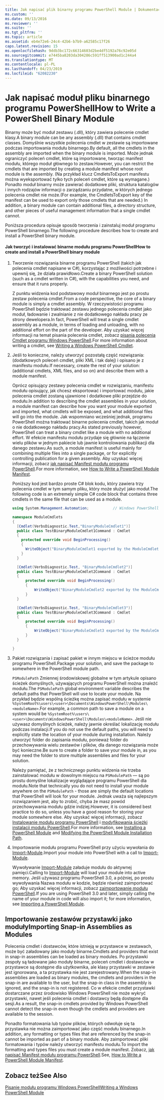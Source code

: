 ```yaml
---
title: Jak napisać plik binarny programu PowerShell Module | Dokumentacja firmy Microsoft
ms.custom: ''
ms.date: 09/13/2016
ms.reviewer: ''
ms.suite: ''
ms.tgt_pltfrm: ''
ms.topic: article
ms.assetid: eb4e72e6-24c4-42b6-b7b9-a62585c17f26
caps.latest.revision: 15
ms.openlocfilehash: 9ddb3bc172c66314603d2be4df5192a76c92e05d
ms.sourcegitcommit: e7445ba8203da304286c591ff513900ad1c244a4
ms.translationtype: MT
ms.contentlocale: pl-PL
ms.lasthandoff: 04/23/2019
ms.locfileid: "62082230"
---
```

# <a name="how-to-write-a-powershell-binary-module"></a><span data-ttu-id="04a1e-102">Jak napisać moduł pliku binarnego programu PowerShell</span><span class="sxs-lookup"><span data-stu-id="04a1e-102">How to Write a PowerShell Binary Module</span></span>

<span data-ttu-id="04a1e-103">Binarny może być moduł zestawu (.dll), który zawiera polecenie cmdlet klasy.</span><span class="sxs-lookup"><span data-stu-id="04a1e-103">A binary module can be any assembly (.dll) that contains cmdlet classes.</span></span> <span data-ttu-id="04a1e-104">Domyślnie wszystkie polecenia cmdlet w zestawie są importowane podczas importowania modułu binarnego.</span><span class="sxs-lookup"><span data-stu-id="04a1e-104">By default, all the cmdlets in the assembly are imported when the binary module is imported.</span></span> <span data-ttu-id="04a1e-105">Może jednak ograniczyć poleceń cmdlet, które są importowane, tworząc manifest modułu, którego moduł głównego to zestaw.</span><span class="sxs-lookup"><span data-stu-id="04a1e-105">However, you can restrict the cmdlets that are imported by creating a module manifest whose root module is the assembly.</span></span> <span data-ttu-id="04a1e-106">(Na przykład klucz CmdletsToExport manifestu można wyeksportować tylko tych poleceń cmdlet, które są wymagane.) Ponadto moduł binarny może zawierać dodatkowe pliki, struktura katalogów i innych rodzajów informacji o zarządzaniu przydatne, w których jednego polecenia cmdlet nie może.</span><span class="sxs-lookup"><span data-stu-id="04a1e-106">(For example, the CmdletsToExport key of the manifest can be used to export only those cmdlets that are needed.) In addition, a binary module can contain additional files, a directory structure, and other pieces of useful management information that a single cmdlet cannot.</span></span>

<span data-ttu-id="04a1e-107">Poniższa procedura opisuje sposób tworzenia i zainstaluj moduł programu PowerShell binarnego.</span><span class="sxs-lookup"><span data-stu-id="04a1e-107">The following procedure describes how to create and install a PowerShell binary module.</span></span>

#### <a name="how-to-create-and-install-a-powershell-binary-module"></a><span data-ttu-id="04a1e-108">Jak tworzyć i instalować binarne modułu programu PowerShell</span><span class="sxs-lookup"><span data-stu-id="04a1e-108">How to create and install a PowerShell binary module</span></span>

1. <span data-ttu-id="04a1e-109">Tworzenie rozwiązania binarne programu PowerShell (takich jak polecenia cmdlet napisane w C#), korzystając z możliwości potrzebne i upewnij się, że działa prawidłowo.</span><span class="sxs-lookup"><span data-stu-id="04a1e-109">Create a binary PowerShell solution (such as a cmdlet written in C#), with the capabilities you need, and ensure that it runs properly.</span></span>

   <span data-ttu-id="04a1e-110">Z punktu widzenia kod podstawowy moduł binarnego jest po prostu zestaw polecenia cmdlet.</span><span class="sxs-lookup"><span data-stu-id="04a1e-110">From a code perspective, the core of a binary module is simply a cmdlet assembly.</span></span> <span data-ttu-id="04a1e-111">W rzeczywistości programu PowerShell będzie traktować zestawu jednego polecenia cmdlet jako moduł, ładowanie i zwalnianie z nie dodatkowego nakładu pracy ze strony dewelopera.</span><span class="sxs-lookup"><span data-stu-id="04a1e-111">In fact, PowerShell will treat a single cmdlet assembly as a module, in terms of loading and unloading, with no additional effort on the part of the developer.</span></span> <span data-ttu-id="04a1e-112">Aby uzyskać więcej informacji na temat pisania polecenia cmdlet, zobacz [pisania polecenia Cmdlet programu Windows PowerShell](../cmdlet/writing-a-windows-powershell-cmdlet.md).</span><span class="sxs-lookup"><span data-stu-id="04a1e-112">For more information about writing a cmdlet, see [Writing a Windows PowerShell Cmdlet](../cmdlet/writing-a-windows-powershell-cmdlet.md).</span></span>

2. <span data-ttu-id="04a1e-113">Jeśli to konieczne, należy utworzyć pozostałą część rozwiązania: (dodatkowych poleceń cmdlet, pliki XML i tak dalej) i opisano je z manifestu modułu.</span><span class="sxs-lookup"><span data-stu-id="04a1e-113">If necessary, create the rest of your solution: (additional cmdlets, XML files, and so on) and describe them with a module manifest.</span></span>

   <span data-ttu-id="04a1e-114">Oprócz opisujący zestawy polecenia cmdlet w rozwiązaniu, manifestu modułu opisujący, jak chcesz eksportować i importować modułu, jakie polecenia cmdlet zostaną ujawnione i dodatkowe pliki przejdzie do modułu.</span><span class="sxs-lookup"><span data-stu-id="04a1e-114">In addition to describing the cmdlet assemblies in your solution, a module manifest can describe how you want your module exported and imported, what cmdlets will be exposed, and what additional files will go into the module.</span></span> <span data-ttu-id="04a1e-115">Jak wspomniano wcześniej jednak, programu PowerShell można traktować binarne polecenia cmdlet, takich jak moduł o nie dodatkowego nakładu pracy.</span><span class="sxs-lookup"><span data-stu-id="04a1e-115">As stated previously however, PowerShell can treat a binary cmdlet like a module with no additional effort.</span></span> <span data-ttu-id="04a1e-116">W efekcie manifestu modułu przydaje się głównie na łączenie wielu plików w jednym pakiecie lub jawnie kontrolowania publikacji dla danego zestawu.</span><span class="sxs-lookup"><span data-stu-id="04a1e-116">As such, a module manifest is useful mainly for combining multiple files into a single package, or for explicitly controlling publication for a given assembly.</span></span> <span data-ttu-id="04a1e-117">Aby uzyskać więcej informacji, zobacz [jak napisać Manifest modułu programu PowerShell](http://msdn.microsoft.com/en-us/abe4c24b-e64e-4a61-81d5-18c4fceba0b6).</span><span class="sxs-lookup"><span data-stu-id="04a1e-117">For more information, see [How to Write a PowerShell Module Manifest](http://msdn.microsoft.com/en-us/abe4c24b-e64e-4a61-81d5-18c4fceba0b6).</span></span>

   <span data-ttu-id="04a1e-118">Poniższy kod jest bardzo proste C# blok kodu, który zawiera trzy polecenia cmdlet w tym samym pliku, który może służyć jako moduł.</span><span class="sxs-lookup"><span data-stu-id="04a1e-118">The following code is an extremely simple C# code block that contains three cmdlets in the same file that can be used as a module.</span></span>

   ```csharp
   using System.Management.Automation;           // Windows PowerShell namespace.

   namespace ModuleCmdlets
   {
     [Cmdlet(VerbsDiagnostic.Test,"BinaryModuleCmdlet1")]
     public class TestBinaryModuleCmdlet1Command : Cmdlet
     {
       protected override void BeginProcessing()
       {
         WriteObject("BinaryModuleCmdlet1 exported by the ModuleCmdlets module.");
       }
     }

     [Cmdlet(VerbsDiagnostic.Test, "BinaryModuleCmdlet2")]
     public class TestBinaryModuleCmdlet2Command : Cmdlet
     {
         protected override void BeginProcessing()
         {
             WriteObject("BinaryModuleCmdlet2 exported by the ModuleCmdlets module.");
         }
     }

     [Cmdlet(VerbsDiagnostic.Test, "BinaryModuleCmdlet3")]
     public class TestBinaryModuleCmdlet3Command : Cmdlet
     {
         protected override void BeginProcessing()
         {
             WriteObject("BinaryModuleCmdlet3 exported by the ModuleCmdlets module.");
         }
     }

   }
   ```

3. <span data-ttu-id="04a1e-119">Pakiet rozwiązania i zapisać pakiet w innym miejscu w ścieżce modułu programu PowerShell.</span><span class="sxs-lookup"><span data-stu-id="04a1e-119">Package your solution, and save the package to somewhere in the PowerShell module path.</span></span>

   <span data-ttu-id="04a1e-120">`PSModulePath` Zmiennej środowiskowej globalne w tym artykule opisano ścieżek domyślnych, używających programu PowerShell można znaleźć modułu.</span><span class="sxs-lookup"><span data-stu-id="04a1e-120">The `PSModulePath` global environment variable describes the default paths that PowerShell will use to locate your module.</span></span> <span data-ttu-id="04a1e-121">Na przykład będzie wspólną ścieżkę można zapisać modułu w systemie `%SystemRoot%\users\<user>\Documents\WindowsPowerShell\Modules\<moduleName>`.</span><span class="sxs-lookup"><span data-stu-id="04a1e-121">For example, a common path to save a module on a system would be `%SystemRoot%\users\<user>\Documents\WindowsPowerShell\Modules\<moduleName>`.</span></span> <span data-ttu-id="04a1e-122">Jeśli nie używasz domyślnych ścieżek, należy jawnie określać lokalizację modułu podczas instalacji.</span><span class="sxs-lookup"><span data-stu-id="04a1e-122">If you do not use the default paths, you will need to explicitly state the location of your module during installation.</span></span> <span data-ttu-id="04a1e-123">Należy utworzyć folder do zapisania modułu, ponieważ folder do przechowywania wielu zestawów i plików, dla danego rozwiązania może być konieczne.</span><span class="sxs-lookup"><span data-stu-id="04a1e-123">Be sure to create a folder to save your module in, as you may need the folder to store multiple assemblies and files for your solution.</span></span>

   <span data-ttu-id="04a1e-124">Należy pamiętać, że z technicznego punktu widzenia nie trzeba zainstalować modułu w dowolnym miejscu na `PSModulePath` — są po prostu domyślne lokalizacje wyglądające programu PowerShell dla modułu.</span><span class="sxs-lookup"><span data-stu-id="04a1e-124">Note that technically you do not need to install your module anywhere on the `PSModulePath` - those are simply the default locations that PowerShell will look for your module.</span></span> <span data-ttu-id="04a1e-125">Jednak uważa się najlepszym rozwiązaniem jest, aby to zrobić, chyba że masz powód przechowywania modułu gdzie indziej.</span><span class="sxs-lookup"><span data-stu-id="04a1e-125">However, it is considered best practice to do so, unless you have a good reason for storing your module somewhere else.</span></span> <span data-ttu-id="04a1e-126">Aby uzyskać więcej informacji, zobacz [Instalowanie modułu programu PowerShell](./installing-a-powershell-module.md) i [modyfikowania ścieżki instalacji modułu PowerShell](./modifying-the-psmodulepath-installation-path.md).</span><span class="sxs-lookup"><span data-stu-id="04a1e-126">For more information, see [Installing a PowerShell Module](./installing-a-powershell-module.md) and [Modifying the PowerShell Module Installation Path](./modifying-the-psmodulepath-installation-path.md).</span></span>

4. <span data-ttu-id="04a1e-127">Importowanie modułu programu PowerShell przy użyciu wywołania do [Import-Module](/powershell/module/Microsoft.PowerShell.Core/Import-Module).</span><span class="sxs-lookup"><span data-stu-id="04a1e-127">Import your module into PowerShell with a call to [Import-Module](/powershell/module/Microsoft.PowerShell.Core/Import-Module).</span></span>

   <span data-ttu-id="04a1e-128">Wywoływanie [Import-Module](/powershell/module/Microsoft.PowerShell.Core/Import-Module) załaduje modułu do aktywnej pamięci.</span><span class="sxs-lookup"><span data-stu-id="04a1e-128">Calling to [Import-Module](/powershell/module/Microsoft.PowerShell.Core/Import-Module) will load your module into active memory.</span></span> <span data-ttu-id="04a1e-129">Jeśli używasz programu PowerShell 3.0, a później, po prostu wywoływania Nazwa modułu w kodzie, będzie również zaimportować go; Aby uzyskać więcej informacji, zobacz [zaimportowanie modułu PowerShell](./importing-a-powershell-module.md).</span><span class="sxs-lookup"><span data-stu-id="04a1e-129">If you are using PowerShell 3.0 and later, simply calling the name of your module in code will also import it; for more information, see [Importing a PowerShell Module](./importing-a-powershell-module.md).</span></span>

## <a name="importing-snap-in-assemblies-as-modules"></a><span data-ttu-id="04a1e-130">Importowanie zestawów przystawki jako moduły</span><span class="sxs-lookup"><span data-stu-id="04a1e-130">Importing Snap-in Assemblies as Modules</span></span>

<span data-ttu-id="04a1e-131">Polecenia cmdlet i dostawców, które istnieją w przystawce w zestawach, może być załadowany jako moduły binarne.</span><span class="sxs-lookup"><span data-stu-id="04a1e-131">Cmdlets and providers that exist in snap-in assemblies can be loaded as binary modules.</span></span> <span data-ttu-id="04a1e-132">Po przystawki zespoły są ładowane jako moduły binarne, poleceń cmdlet i dostawców w przystawce są dostępne dla użytkownika, ale klasy przystawki w zestawie jest ignorowana, a ta przystawka nie jest zarejestrowany.</span><span class="sxs-lookup"><span data-stu-id="04a1e-132">When the snap-in assemblies are loaded as binary modules, the cmdlets and providers in the snap-in are available to the user, but the snap-in class in the assembly is ignored, and the snap-in is not registered.</span></span> <span data-ttu-id="04a1e-133">Co w efekcie cmdlet przystawki dostarczane przez środowisko Windows PowerShell nie może wykryć przystawki, nawet jeśli polecenia cmdlet i dostawcy będą dostępne dla sesji.</span><span class="sxs-lookup"><span data-stu-id="04a1e-133">As a result, the snap-in cmdlets provided by Windows PowerShell cannot detect the snap-in even though the cmdlets and providers are available to the session.</span></span>

<span data-ttu-id="04a1e-134">Ponadto formatowania lub typów plików, których odwołuje się ta przystawka nie można zaimportować jako część modułu binarnego.</span><span class="sxs-lookup"><span data-stu-id="04a1e-134">In addition, any formatting or types files that are referenced by the snap-in cannot be imported as part of a binary module.</span></span> <span data-ttu-id="04a1e-135">Aby zaimportować pliki formatowania i typów należy utworzyć manifestu modułu.</span><span class="sxs-lookup"><span data-stu-id="04a1e-135">To import the formatting and types files you must create a module manifest.</span></span> <span data-ttu-id="04a1e-136">Zobacz, [jak napisać Manifest modułu programu PowerShell](http://msdn.microsoft.com/en-us/abe4c24b-e64e-4a61-81d5-18c4fceba0b6).</span><span class="sxs-lookup"><span data-stu-id="04a1e-136">See, [How to Write a PowerShell Module Manifest](http://msdn.microsoft.com/en-us/abe4c24b-e64e-4a61-81d5-18c4fceba0b6).</span></span>

## <a name="see-also"></a><span data-ttu-id="04a1e-137">Zobacz też</span><span class="sxs-lookup"><span data-stu-id="04a1e-137">See Also</span></span>

[<span data-ttu-id="04a1e-138">Pisanie modułu programu Windows PowerShell</span><span class="sxs-lookup"><span data-stu-id="04a1e-138">Writing a Windows PowerShell Module</span></span>](./writing-a-windows-powershell-module.md)
